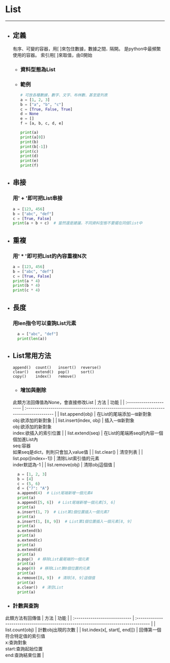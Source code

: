 # List
---

+ ## 定義
  有序、可變的容器，用[ ]來包住數據，數據之間`，`隔開。
  是python中最頻繁使用的容器。
  索引用[ ]來取值，由0開始

  + ### 資料型態為List
  + ### 範例
    ```python
    # 可放各種數據，數字、文字、布林數、甚至是列表
    a = [1, 2, 3]
    b = ["a", "b", "c"]
    c = [True, False, True]
    d = None
    e = []
    f = [a, b, c, d, e]

    print(a)
    print(a[0])
    print(b)
    print(b[-1])
    print(c)
    print(d)
    print(e)
    print(f)
    ```

+ ## 串接
    ### 用' + '即可把List串接

    ```python
    a = [123, 456]
    b = ["abc", "def"]
    c = [True, False]
    print(a + b + c)  # 當然還是建議，不同資料型態不要擺在同個list中
    ```

+ ## 重複
    ### 用' * '即可把List的內容重複N次
    ```python
    a = [123, 456]
    b = ["abc", "def"]
    c = [True, False]
    print(a * 4)
    print(b * 4)
    print(c * 4)
    ```

+ ## 長度
  ### 用len指令可以查詢List元素

  ```python
    a = ["abc", "def"]
    print(len(a))
  ```

+ ## List常用方法
  ```
  append()  count()   insert()  reverse()
  clear()   extend()  pop()     sort()
  copy()    index()   remove()
  ```

  + ### 增加與刪除
  此類方法回傳值為None，會直接修改List
  | 方法                    | 功能                                                                                      |
  | :---------------------- | :---------------------------------------------------------------------------------------- |
  | list.append(obj)        | 在List的尾端添加`一個`新對象<br>obj:欲添加的新對象                                        |
  | list.insert(index, obj) | 插入`一個`新對象<br>obj:欲添加的新對象<br>index:欲插入的索引位置                          |
  | list.extend(seq)        | 在List的尾端將seq的內容一個個加進List內<br>seq:容器<br>如果seq是dict，則則只會加入value值 |
  | list.clear()            | 清空列表                                                                                  |
  | list.pop([index=-1])    | 清除List索引值的元素<br>inder默認為-1                                                     |
  | list.remove(obj)        | 清除obj這個值                                                                             |

  ```python
    a = [1, 2, 3]
    b = [4]
    c = (5, 6)
    d = {"7": "A"}
    a.append(4)  # List尾端新增一個元素4
    print(a)
    a.append([5, 6])  # List尾端新增一個元素[5, 6]
    print(a)
    a.insert(1, 7)  # List第1個位置插入一個元素7
    print(a)
    a.insert(1, [8, 9])  # List第1個位置插入一個元素[8, 9]
    print(a)
    a.extend(b)
    print(a)
    a.extend(c)
    print(a)
    a.extend(d)
    print(a)
    a.pop()  # 移除List最尾端的一個元素
    print(a)
    a.pop(0)  # 移除List第0個位置的元素
    print(a)
    a.remove([8, 9])  # 清除[8, 9]這個值
    print(a)
    a.clear()  # 清空List
    print(a)
  ```

+ ### 計數與查詢
此類方法有回傳值
| 方法                          | 功能                                                                                  |
| :---------------------------- | :------------------------------------------------------------------------------------ |
| list.count(obj)               | 計數obj出現的次數                                                                     |
| list.index(x[, start[, end]]) | 回傳第一個符合特定值的索引值<br>x:查詢對象 <br>start:查詢起始位置<br>end:查詢結束位置 |
